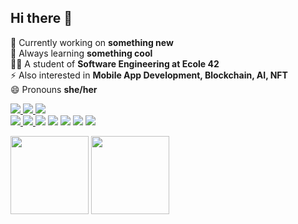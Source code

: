 ## Hi there 👋

🔭 Currently working on **something new** <br>
🌱 Always learning **something cool** <br>
👩‍🎓 A student of **Software Engineering at Ecole 42** <br>
⚡ Also interested in **Mobile App Development, Blockchain, AI, NFT** <br>
😄 Pronouns **she/her** <br> </p>

<p align="left">
<a href="https://t.me/CarlalFranca"rel="nofollow"><img src="https://img.shields.io/badge/Telegram-4e457e?style=for-the-badge&logo=telegram&logoColor=white%22/%3E"/>
<a href="https://t.me/CarlalFranca"rel="nofollow"><img src="https://img.shields.io/badge/LinkedIn-4e457e?style=for-the-badge&logo=linkedin&logoColor=white"/>
<a href="https://t.me/CarlalFranca"rel="nofollow"><img src="https://img.shields.io/badge/ProtonMail-4e457e?style=for-the-badge&logo=protonmail&logoColor=white"/>
<br>
<img src="https://img.shields.io/badge/C-4e457e?style=for-the-badge&logo=c&logoColor=white"/>
<img src="https://img.shields.io/badge/Java-4e457e?style=for-the-badge&logo=java&logoColor=white"/>
<img src="https://img.shields.io/badge/HTML-4e457e?style=for-the-badge&logo=html5&logoColor=ab3f27"/></a>
<img src="https://img.shields.io/badge/CSS-4e457e?&style=for-the-badge&logo=css3&logoColor=1572b6"/></a>
<img src="https://img.shields.io/badge/Linux-4e457e?style=for-the-badge&logo=linux&logoColor=#fcc624"/></a>
<img src="https://img.shields.io/badge/Shell_Script-4e457e?style=for-the-badge&logo=gnu-bash&logoColor=white"/></a>
<img src="https://img.shields.io/badge/Markdown-4e457e?style=for-the-badge&logo=markdown&logoColor=white"/></a>
</p>
<div>
<img height="125em" src="https://github-readme-stats.vercel.app/api/top-langs/?username=carlarfranca&layout=compact&langs_count=7&theme=graywhite"/>
<img height="125em" src="https://github-readme-stats.vercel.app/api?username=carlarfranca&show_icons=true&theme=graywhite&include_all_commits=true count_private=true"/>
</div>
<!--
<p align="lrft"><img alingn="center" height="13em" src="https://profile-counter.glitch.me/SeuPerfildoGitHub/count.svg" /></p>
-->

